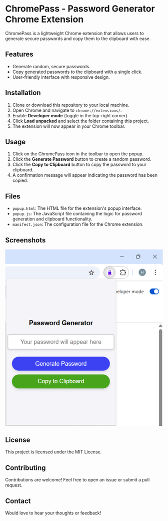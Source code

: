 # ChromePass - Password Generator Chrome Extension

ChromePass is a lightweight Chrome extension that allows users to generate secure passwords and copy them to the clipboard with ease.

## Features

- Generate random, secure passwords.
- Copy generated passwords to the clipboard with a single click.
- User-friendly interface with responsive design.

## Installation

1. Clone or download this repository to your local machine.
2. Open Chrome and navigate to `chrome://extensions/`.
3. Enable **Developer mode** (toggle in the top-right corner).
4. Click **Load unpacked** and select the folder containing this project.
5. The extension will now appear in your Chrome toolbar.

## Usage

1. Click on the ChromePass icon in the toolbar to open the popup.
2. Click the **Generate Password** button to create a random password.
3. Click the **Copy to Clipboard** button to copy the password to your clipboard.
4. A confirmation message will appear indicating the password has been copied.

## Files

- `popup.html`: The HTML file for the extension's popup interface.
- `popup.js`: The JavaScript file containing the logic for password generation and clipboard functionality.
- `manifest.json`: The configuration file for the Chrome extension.

## Screenshots

![Screenshot of the extension popup](screenshot.png)

## License

This project is licensed under the MIT License.

## Contributing

Contributions are welcome! Feel free to open an issue or submit a pull request.

## Contact

Would love to hear your thoughts or feedback!
